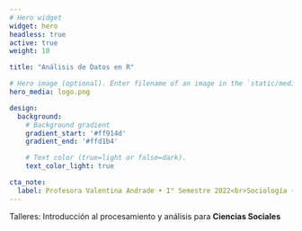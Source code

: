```yaml
---
# Hero widget
widget: hero
headless: true
active: true
weight: 10

title: "Análisis de Datos en R"

# Hero image (optional). Enter filename of an image in the `static/media/` folder.
hero_media: logo.png

design:
  background:
    # Background gradient
    gradient_start: '#ff914d'
    gradient_end: '#ffd1b4'

    # Text color (true=light or false=dark).
    text_color_light: true

cta_note:
  label: Profesora Valentina Andrade • I° Semestre 2022<br>Sociología • Universidad Diego Portales
---
```


Talleres: Introducción al procesamiento y análisis para **Ciencias Sociales**
